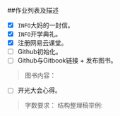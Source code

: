 

##作业列表及描述

- [x] `INFO`大妈的一封信。  
- [x] `INFO`开学典礼。  
- [x] 注册网易云课堂。  
- [ ] Github初始化。  
- [ ] Github与Gitbook链接 + 发布图书。  
> 图书内容：  
- [ ] 开光大会心得。  
> 字数要求：
> 结构整理稿举例:  


